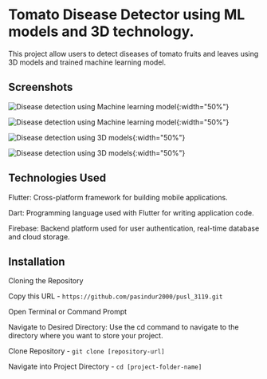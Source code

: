 
# Tomato Disease Detector using ML models and 3D technology.

This project allow users to detect diseases of tomato fruits and leaves using 3D models and trained machine learning model.


## Screenshots

![Disease detection using Machine learning model](screenshots/1.jpg){:width="50%"}

![Disease detection using Machine learning model](screenshots/2.jpg){:width="50%"}

![Disease detection using 3D models](screenshots/3.jpg){:width="50%"}

![Disease detection using 3D models](screenshots/4.jpg){:width="50%"}





## Technologies Used

Flutter: Cross-platform framework for building mobile applications.

Dart: Programming language used with Flutter for writing application code.

Firebase: Backend platform used for user authentication, real-time database and cloud storage.


## Installation

Cloning the Repository

Copy this URL - ```https://github.com/pasindur2000/pusl_3119.git ```

Open Terminal or Command Prompt

Navigate to Desired Directory: Use the cd command to navigate to the directory where you want to store your project.

Clone Repository -
```git clone [repository-url] ```

Navigate into Project Directory -
```cd [project-folder-name] ```
  



    